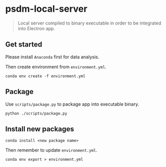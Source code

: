 # psdm-local-server
> Local server compiled to binary executable in order to be integrated into Electron app.

## Get started

Please install `Anaconda` first for data analysis.

Then create environment from `environment.yml`.

```
conda env create -f environment.yml
```


## Package

Use `scripts/package.py` to package app into executable binary.

```
python ./scripts/package.py
```

## Install new packages

```
conda install <new package name>
```

Then remember to update `environment.yml`.
```
conda env export > environment.yml
```